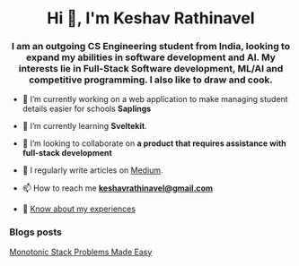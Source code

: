 <h1 align="center">Hi 👋, I'm Keshav Rathinavel</h1>
<h3 align="center">I am an outgoing CS Engineering student from India, looking to expand my abilities in software development and AI. My interests lie in Full-Stack Software development, ML/AI and competitive programming. I also like to draw and cook.</h3>

- 🔭 I’m currently working on a web application to make managing student details easier for schools **Saplings**

- 🌱 I’m currently learning **Sveltekit**.

- 👯 I’m looking to collaborate on **a product that requires assistance with full-stack development**

- 📝 I regularly write articles on [Medium](https://medium.com/@keshavrathinavel).

- 📫 How to reach me **keshavrathinavel@gmail.com**

- 📄 [Know about my experiences ](https://drive.google.com/drive/u/0/folders/1c7qoGgcp92oHzizTFc-PyR3GPzK5ecMU)

### Blogs posts
<!-- BLOG-POST-LIST:START -->
[Monotonic Stack Problems Made Easy](https://medium.com/@keshavrathinavel/leetcodes-monotonic-stack-problems-and-how-to-solve-them-made-easy-1c73c2d6d437)
<!-- BLOG-POST-LIST:END -->

